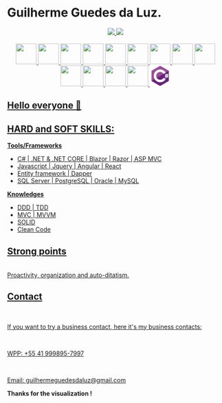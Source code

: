 # Guilherme Guedes da Luz.

<div align="center">
  <a href="https://github.com/eLucis198">
  <img height="180em" src="https://github-readme-stats.vercel.app/api?username=eLucis198&show_icons=true&theme=dark&include_all_commits=true&count_private=true"/>
  <img height="180em" src="https://github-readme-stats.vercel.app/api/top-langs/?username=eLucis198&layout=compact&langs_count=7&theme=dark"/>
</div>
  
<div style="text-align: center">
  </br>
  <img height="48" width="48" src="https://cdn.jsdelivr.net/gh/devicons/devicon/icons/amazonwebservices/amazonwebservices-original.svg" />
  <img height="48" width="48" src="https://cdn.jsdelivr.net/gh/devicons/devicon/icons/vuejs/vuejs-original.svg" />
  <img height="48" width="48" src="https://cdn.jsdelivr.net/gh/devicons/devicon/icons/typescript/typescript-original.svg" />
  <img height="48" width="48" src="https://cdn.jsdelivr.net/gh/devicons/devicon/icons/trello/trello-plain.svg" />
  <img height="48" width="48" src="https://img.icons8.com/color/48/000000/microsoft-sql-server.png"/>
  <img height="48" width="48" src="https://cdn.jsdelivr.net/gh/devicons/devicon/icons/postgresql/postgresql-original.svg" />
  <img height="48" width="48" src="https://cdn.jsdelivr.net/gh/devicons/devicon/icons/oracle/oracle-original.svg" />
  <img height="48" width="48" src="https://cdn.jsdelivr.net/gh/devicons/devicon/icons/mysql/mysql-original.svg" />
  <img height="48" width="48" src="https://cdn.jsdelivr.net/gh/devicons/devicon/icons/jquery/jquery-plain.svg" />
  <img height="48" width="48" src="https://cdn.jsdelivr.net/gh/devicons/devicon/icons/git/git-plain.svg" />
  <img height="48" width="48" src="https://cdn.jsdelivr.net/gh/devicons/devicon/icons/bootstrap/bootstrap-original.svg" />
  <img height="48" width="48" src="https://cdn.jsdelivr.net/gh/devicons/devicon/icons/azure/azure-plain-wordmark.svg" />
  <img height="48" width="48" src="https://cdn.jsdelivr.net/gh/devicons/devicon/icons/dotnetcore/dotnetcore-original.svg" />
  <img height="48" width="48" src="https://raw.githubusercontent.com/devicons/devicon/master/icons/csharp/csharp-original.svg">
</div>
  

## Hello everyone 👋

## HARD and SOFT SKILLS:

<b>Tools/Frameworks</b>
<ul>
  <li>C# | .NET & .NET CORE | Blazor | Razor | ASP MVC </li>
  <li>Javascript | Jquery | Angular | React </li>
  <li>Entity framework | Dapper </li>
  <li>SQL Server | PostgreSQL | Oracle | MySQL </li>
</ul>

<b>Knowledges</b>
<ul>
  <li>DDD | TDD</li>
  <li>MVC | MVVM</li>
  <li>SOLID</li>
  <li>Clean Code</li>
</ul>

## Strong points
</br>Proactivity, organization and auto-ditatism.

## Contact
</br><p>If you want to try a business contact, here it's my business contacts:</p>
</br><p>WPP: +55 41 999895-7997</p>
</br><p>Email: guilhermeguedesdaluz@gmail.com</p>

<strong>Thanks for the visualization !</strong>
